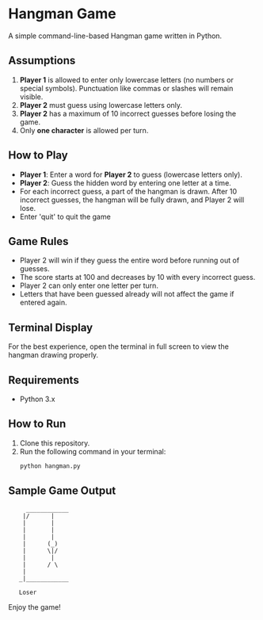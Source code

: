 
# Hangman Game

A simple command-line-based Hangman game written in Python.

## Assumptions

1. **Player 1** is allowed to enter only lowercase letters (no numbers or special symbols). Punctuation like commas or slashes will remain visible.
2. **Player 2** must guess using lowercase letters only.
3. **Player 2** has a maximum of 10 incorrect guesses before losing the game.
4. Only **one character** is allowed per turn.

## How to Play

- **Player 1**: Enter a word for **Player 2** to guess (lowercase letters only).
- **Player 2**: Guess the hidden word by entering one letter at a time.
- For each incorrect guess, a part of the hangman is drawn. After 10 incorrect guesses, the hangman will be fully drawn, and Player 2 will lose.
- Enter 'quit' to quit the game

## Game Rules

- Player 2 will win if they guess the entire word before running out of guesses.
- The score starts at 100 and decreases by 10 with every incorrect guess.
- Player 2 can only enter one letter per turn.
- Letters that have been guessed already will not affect the game if entered again.

## Terminal Display

For the best experience, open the terminal in full screen to view the hangman drawing properly.

## Requirements

- Python 3.x

## How to Run

1. Clone this repository.
2. Run the following command in your terminal:
   ```bash
   python hangman.py
   ```

## Sample Game Output

```plaintext
     ____________
    |/      |
    |       |
    |       |
    |       |
    |      (_)
    |      \|/
    |       |
    |      / \
    |
   _|____________

   Loser
```

Enjoy the game!
